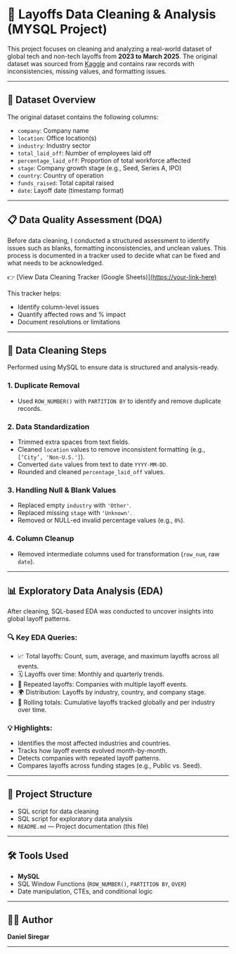 # 🧼 Layoffs Data Cleaning & Analysis (MYSQL Project)

This project focuses on cleaning and analyzing a real-world dataset of global tech and non-tech layoffs from **2023 to March 2025**. The original dataset was sourced from [Kaggle](https://www.kaggle.com/datasets/happyude/world-layoffs?select=layoffs.csv) and contains raw records with inconsistencies, missing values, and formatting issues.

---

## 🧾 Dataset Overview

The original dataset contains the following columns:

- `company`: Company name
- `location`: Office location(s)
- `industry`: Industry sector
- `total_laid_off`: Number of employees laid off
- `percentage_laid_off`: Proportion of total workforce affected
- `stage`: Company growth stage (e.g., Seed, Series A, IPO)
- `country`: Country of operation
- `funds_raised`: Total capital raised
- `date`: Layoff date (timestamp format)

---
## 📋 Data Quality Assessment (DQA)

Before data cleaning, I conducted a structured assessment to identify issues such as blanks, formatting inconsistencies, and unclean values. This process is documented in a tracker used to decide what can be fixed and what needs to be acknowledged.

👉 [View Data Cleaning Tracker (Google Sheets)][(https://your-link-here)](https://docs.google.com/spreadsheets/d/1NNZJWQno_U9dFFm1f18Wg5Pw5XtRt5RqfB-u9HJzqFo/edit?usp=sharing)

This tracker helps:
- Identify column-level issues
- Quantify affected rows and % impact
- Document resolutions or limitations
---

## 🧹 Data Cleaning Steps

Performed using MySQL to ensure data is structured and analysis-ready.

### 1. Duplicate Removal
- Used `ROW_NUMBER()` with `PARTITION BY` to identify and remove duplicate records.

### 2. Data Standardization
- Trimmed extra spaces from text fields.
- Cleaned `location` values to remove inconsistent formatting (e.g., `[‘City’, 'Non-U.S.']`).
- Converted `date` values from text to date `YYYY-MM-DD`.
- Rounded and cleaned `percentage_laid_off` values.

### 3. Handling Null & Blank Values
- Replaced empty `industry` with `'Other'`.
- Replaced missing `stage` with `'Unknown'`.
- Removed or NULL-ed invalid percentage values (e.g., `0%`).

### 4. Column Cleanup
- Removed intermediate columns used for transformation (`row_num`, raw `date`).

---

## 📊 Exploratory Data Analysis (EDA)

After cleaning, SQL-based EDA was conducted to uncover insights into global layoff patterns.

### 🔍 Key EDA Queries:
- 📈 Total layoffs: Count, sum, average, and maximum layoffs across all events.
- 🗓️ Layoffs over time: Monthly and quarterly trends.
- 🏢 Repeated layoffs: Companies with multiple layoff events.
- 🌍 Distribution: Layoffs by industry, country, and company stage.
- 🔁 Rolling totals: Cumulative layoffs tracked globally and per industry over time.

### 💡 Highlights:
- Identifies the most affected industries and countries.
- Tracks how layoff events evolved month-by-month.
- Detects companies with repeated layoff patterns.
- Compares layoffs across funding stages (e.g., Public vs. Seed).


---

## 📂 Project Structure

- SQL script for data cleaning
- SQL script for exploratory data analysis
- `README.md` — Project documentation (this file)

---

## 🛠️ Tools Used

- **MySQL**
- SQL Window Functions (`ROW_NUMBER()`, `PARTITION BY`, `OVER`)
- Date manipulation, CTEs, and conditional logic

---

## 👨‍💻 Author

**Daniel Siregar**  


---
